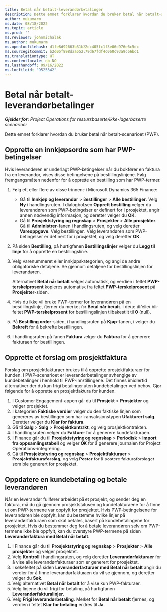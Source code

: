 ```yaml
---
title: Betal når betalt-leverandørbetalinger
description: Dette emnet forklarer hvordan du bruker betal når betalt-scenarioet (PWP).
author: mukumarm
ms.date: 08/18/2022
ms.topic: article
ms.prod: ''
ms.reviewer: johnmichalak
ms.author: mukumarm
ms.openlocfilehash: d1fe8d92663b31b22dc405fc1f3e06d976e6c5dc
ms.sourcegitcommit: b2d05f898daa552179d67fdf4c060c93a9c66bd1
ms.translationtype: HT
ms.contentlocale: nb-NO
ms.lasthandoff: 09/16/2022
ms.locfileid: "9525342"
---
```

# <a name="pay-when-paid-vendor-payments"></a>Betal når betalt-leverandørbetalinger

_**Gjelder for:** Project Operations for ressursbaserte/ikke-lagerbaserte scenarioer_

Dette emnet forklarer hvordan du bruker betal når betalt-scenarioet (PWP).

## <a name="create-a-purchase-order-that-has-pwp-terms"></a>Opprette en innkjøpsordre som har PWP-betingelser

Hvis leverandøren er underlagt PWP-betingelser når du bokfører en faktura fra en leverandør, vises disse betingelsene på bestillingslinjene. Følg fremgangsmåten nedenfor for å opprette en bestilling som har PWP-termer.

1. Følg ett eller flere av disse trinnene i Microsoft Dynamics 365 Finance:

    - Gå til **Innkjøp og leverandør** \> **Bestillinger** \> **Alle bestillinger**. Velg **Ny** i handlingsruten. I dialogboksen **Opprett bestilling** velger du leverandøren som PWP-betingelser er definert for i prosjektet, angir annen nødvendig informasjon, og deretter velger du **OK**.
    - Gå til **Prosjektstyring og regnskap** \> **Prosjekter** \> **Alle prosjekter**. Gå til **Administrer**-fanen i handlingsruten, og velg deretter **Vareoppgave**. Velg bestillingen. Velg leverandøren som PWP-betingelser er definert for i prosjektet, og velg deretter **OK**.

2. På siden **Bestilling**, på hurtigfanen **Bestillingslinjer** velger du **Legg til linje** for å opprette en bestillingslinje.
3. Velg varenummeret eller innkjøpskategorien, og angi de andre obligatoriske detaljene. Se gjennom detaljene for bestillingslinjen for leverandøren.

    Alternativet **Betal når betalt** velges automatisk, og verdien i feltet **PWP-terskelprosent** kopieres automatisk fra feltet **PWP-terskelprosent** på **Prosjekter**-siden.

4. Hvis du ikke vil bruke PWP-termer for leverandøren på en bestillingslinje, fjerner du merket for **Betal når betalt**. I dette tilfellet blir feltet **PWP-terskelprosent** for bestillingslinjen tilbakestilt til **0** (null).
5. På **Bestilling order**-siden, i handlingsruten på **Kjøp**-fanen, i velger du **Bekreft** for å bekrefte bestillingen.
6. I handlingsruten på fanen **Faktura** velger du **Faktura** for å generere fakturaen for bestillingen.

## <a name="create-a-project-invoice-proposal"></a>Opprette et forslag om prosjektfaktura

Forslag om prosjektfakturaer brukes til å opprette prosjektfakturaer for kunden. I PWP-scenarioet er leverandørbetalinger avhengige av kundebetalinger i henhold til PWP-innstillingene. Det finnes imidlertid alternativer der du kan frigi betalinger uten kundebetalinger ved behov. Gjør følgende for å opprette en prosjektfaktura for kunden.

1. I Customer Engagement-appen går du til **Prosjekt** \> **Prosjekter** og velger prosjektet.
2. I kategorien **Faktiske verdier** velger du den faktiske linjen som genereres av bestillingen som har transaksjonstypen **Ufakturert salg**. Deretter velger du **Klar for faktura**.
3. Gå til **Salg** \> **Salg** \> **Prosjektkontrakt**, og velg prosjektkontrakten.
4. I handlingsruten velger du **Fakturer** for å generere kundefakturaen.
5. I Finance går du til **Prosjektstyring og regnskap** \> **Periodisk** \> **Import fra oppsamlingstabell** og velger **OK** for å generere journalen for Project Operations-integrering.
6. Gå til **Prosjektstyring og regnskap** \> **Prosjektfakturaer** \> **Prosjektfakturaforslag**, og velg **Poster** for å postere fakturaforslaget som ble generert for prosjektet.

## <a name="update-a-customer-payment-and-pay-the-vendor"></a>Oppdatere en kundebetaling og betale leverandøren

Når en leverandør fullfører arbeidet på et prosjekt, og sender deg en faktura, må du gå gjennom prosjektstatusen og kundefakturaene for å finne ut om PWP-termene var oppfylt for prosjektet. Hvis PWP-betingelsene for leverandøren ble oppfylt, kan du bestemme hvilke linjer på leverandørfakturaen som skal betales, basert på kundebetalingene for prosjektet. Hvis du bestemmer deg for å betale leverandøren selv om PWP-termene ikke ble oppfylt, kan du overstyre PWP-termene på siden **Leverandørfaktura med Betal når betalt**.

1. I Finance går du til **Prosjektstyring og regnskap** \> **Prosjekter** \> **Alle prosjekter** og velger prosjektet.
2. Velg **Kontroll** i handlingsruten, og velg deretter **Leverandørfakturaer** for å vise alle leverandørfakturaer som er generert for prosjektet.
3. I søkefeltet på siden **Leverandørfakturaer med Betal når betalt** angir du verdier for å finne leverandørfakturaen du vil se gjennom, og deretter velger du **Søk**.
4. Velg alternativet **Betal når betalt** for å vise kun PWP-fakturaer.
5. Velg linjene du vil frigi for betaling, på hurtigfanen **Leverandørfakturalinjer**.
6. Velg **Frigi leverandørbetaling**. Merket for **Betal når betalt** fjernes, og verdien i feltet **Klar for betaling** endres til **Ja**.
